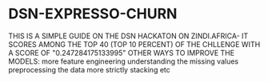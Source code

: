 # DSN-EXPRESSO-CHURN
THIS IS A SIMPLE GUIDE ON THE DSN HACKATON ON ZINDI.AFRICA- IT SCORES AMONG THE TOP 40 (TOP  10 PERCENT) OF THE CHLLENGE WITH A SCORE OF "0.247284175133995"
OTHER WAYS TO IMPROVE THE MODELS:
more feature engineering
understanding the missing values
preprocessing the data more strictly
stacking etc
